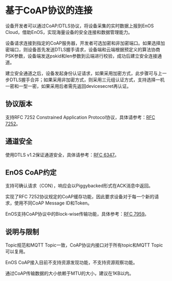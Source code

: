 # 基于CoAP协议的连接

设备开发者可以通过CoAP/DTLS协议，将设备采集的实时数据上报到EnOS Cloud，借助EnOS，实现海量设备的安全连接和数据管理能力。

设备请求连接到指定的CoAP服务器，开发者可选加密和非加密端口。如果选择加密端口，则设备首先发送DTLS握手请求，设备端和云端根据预定义的算法协商PSK参数，设备端发送pskid和len参数到云端进行校验，成功后建立安全连接通道。

建立安全通道之后，设备发起身份认证请求，如果采用加密方式，此步骤可与上一步DTLS握手合并；如果采用非加密方式，则采用三元组认证方式，支持选择一机一密和一型一密，如果采用后者需先返回devicesecret再认证。



## 协议版本

支持RFC 7252 Constrained Application Protocol协议，具体请参考：[RFC 7252](https://tools.ietf.org/html/rfc7252?spm=a2c4g.11186623.2.12.2e2e3cb88Cjj8L)。

## 通道安全

使用DTLS v1.2保证通道安全，具体请参考：[RFC 6347](https://tools.ietf.org/html/rfc6347?spm=a2c4g.11186623.2.13.2e2e3cb88Cjj8L)。

## EnOS CoAP约定

支持可确认请求（CON），响应会以Piggybacked形式在ACK消息中返回。

实现了RFC 7252协议规定的CoAP缓存功能，因此要求设备对于每一个新的请求，使用不同CoAP Message ID和Token。

EnOS支持CoAP协议中的Block-wise传输功能，具体参考：[RFC 7959](https://tools.ietf.org/html/rfc7959)。

## 说明与限制

Topic规范和MQTT Topic一致，CoAP协议内接口对于所有topic和MQTT Topic可以复用。

EnOS CoAP接入目前不支持资源发现功能，不支持资源观察功能。

通过CoAP传输数据的大小依赖于MTU的大小，建议在1KB以内。


